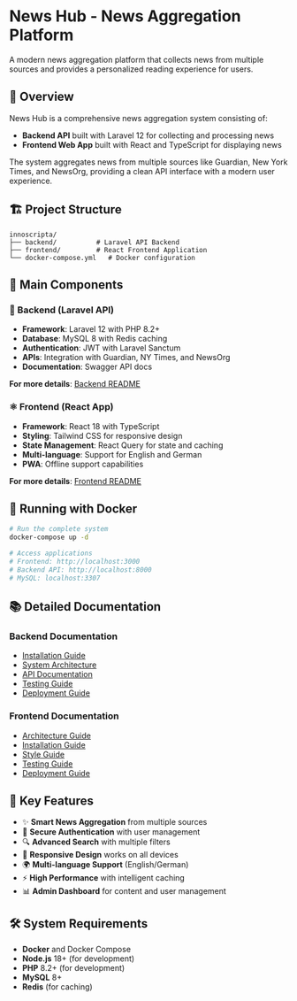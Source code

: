 # News Hub - News Aggregation Platform

A modern news aggregation platform that collects news from multiple sources and provides a personalized reading experience for users.

## 📖 Overview

News Hub is a comprehensive news aggregation system consisting of:
- **Backend API** built with Laravel 12 for collecting and processing news
- **Frontend Web App** built with React and TypeScript for displaying news

The system aggregates news from multiple sources like Guardian, New York Times, and NewsOrg, providing a clean API interface with a modern user experience.

## 🏗️ Project Structure

```
innoscripta/
├── backend/          # Laravel API Backend
├── frontend/         # React Frontend Application
└── docker-compose.yml   # Docker configuration
```

## 🚀 Main Components

### 🔧 Backend (Laravel API)
- **Framework**: Laravel 12 with PHP 8.2+
- **Database**: MySQL 8 with Redis caching
- **Authentication**: JWT with Laravel Sanctum
- **APIs**: Integration with Guardian, NY Times, and NewsOrg
- **Documentation**: Swagger API docs

**For more details**: [Backend README](backend/README.md)

### ⚛️ Frontend (React App)
- **Framework**: React 18 with TypeScript
- **Styling**: Tailwind CSS for responsive design
- **State Management**: React Query for state and caching
- **Multi-language**: Support for English and German
- **PWA**: Offline support capabilities

**For more details**: [Frontend README](frontend/README.md)

## 🐳 Running with Docker

```bash
# Run the complete system
docker-compose up -d

# Access applications
# Frontend: http://localhost:3000
# Backend API: http://localhost:8000
# MySQL: localhost:3307
```

## 📚 Detailed Documentation

### Backend Documentation
- [Installation Guide](backend/docs/INSTALLATION.md)
- [System Architecture](backend/docs/ARCHITECTURE.md)
- [API Documentation](backend/docs/API.md)
- [Testing Guide](backend/docs/TESTING.md)
- [Deployment Guide](backend/docs/DEPLOYMENT.md)

### Frontend Documentation
- [Architecture Guide](frontend/ARCHITECTURE.md)
- [Installation Guide](frontend/INSTALLATION.md)
- [Style Guide](frontend/STYLEGUIDE.md)
- [Testing Guide](frontend/TESTING.md)
- [Deployment Guide](frontend/DEPLOYMENT.md)

## 🔑 Key Features

- ✨ **Smart News Aggregation** from multiple sources
- 🔐 **Secure Authentication** with user management
- 🔍 **Advanced Search** with multiple filters
- 📱 **Responsive Design** works on all devices
- 🌍 **Multi-language Support** (English/German)
- ⚡ **High Performance** with intelligent caching
- 📊 **Admin Dashboard** for content and user management

## 🛠️ System Requirements

- **Docker** and Docker Compose
- **Node.js** 18+ (for development)
- **PHP** 8.2+ (for development)
- **MySQL** 8+ 
- **Redis** (for caching)
